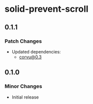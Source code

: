 # solid-prevent-scroll

## 0.1.1

### Patch Changes

- Updated dependencies:
  - corvu@0.3

## 0.1.0

### Minor Changes

- Initial release
